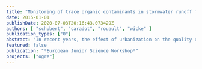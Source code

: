 ```yaml
---
title: "Monitoring of trace organic contaminants in stormwater runoff from five catchments in Berlin"
date: 2015-01-01
publishDate: 2020-07-03T20:16:43.073429Z
authors: [ "schubert", "caradot", "rouault", "wicke" ]
publication_types: ["0"]
abstract: "In recent years, the effect of urbanization on the quality of stormwater runoff gained increased attention including investigations on micropollutants. Especially in cities dominated by separated sewer systems, stormwater runoff containing micropollutants from anthropogenic origin is discharged mostly untreated into surface waters and therefore a potential source of high loads of pollutants. In a one year monitoring campaign stormwater runoff from five different catchments in Berlin is analyzed for major groups of micropollutants such as phthalates, organophosphates, organotin-compounds, biocides/pesticides, PAH’s, alkylphenols, polybrominated diphenylether, polychlorinated biphenyls and heavy metals. Sampling sites are equipped with automatic samplers, flow and water level meters in order to prepare flow proportional composite samples (recommended sampling strategy according to DIN ISO 5667-10). First results show that all groups of micropollutants were found in at least one catchment type in concentrations > 2 µg/L. Concentrations of the different micropollutant groups vary depending on the catchment types. So far, no organotin-compounds, polybrominated diphenylether or polychlorinated biphenyls were determined."
featured: false
publication: "*European Junior Science Workshop*"
projects: ["ogre"]
---
```


